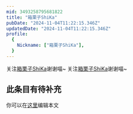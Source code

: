 ```yaml
---
mid: 3493258795681822
title: "箱栗子ShiKa"
pubDate: "2024-11-04T11:22:15.346Z"
updatedDate: "2024-11-04T11:22:15.346Z"
profile:
  {
    Nickname: ["箱栗子ShiKa"],
  }
---
```


关注[箱栗子ShiKa](https://space.bilibili.com/3493258795681822)谢谢喵~ 关注[箱栗子ShiKa](https://space.bilibili.com/3493258795681822)谢谢喵~

## 此条目有待补充
你可以在[这里](https://github.com/Yuhanawa/VTuber.ICU/edit/master/src/content/v/箱栗子ShiKa/index.md)编辑本文
